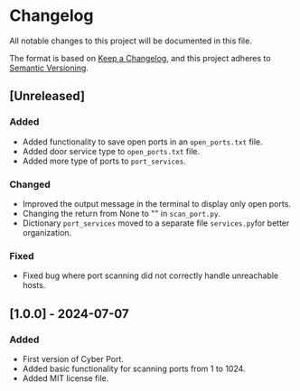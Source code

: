 # Changelog

All notable changes to this project will be documented in this file.

The format is based on [Keep a Changelog](https://keepachangelog.com/en/1.0.0/),
and this project adheres to [Semantic Versioning](https://semver.org/spec/v2.0.0.html).

## [Unreleased]
### Added
- Added functionality to save open ports in an `open_ports.txt` file.
- Added door service type to `open_ports.txt` file.
- Added more type of ports to `port_services`.

### Changed
- Improved the output message in the terminal to display only open ports.
- Changing the return from None to "" in `scan_port.py`.
- Dictionary `port_services` moved to a separate file `services.py`for better organization.

### Fixed
- Fixed bug where port scanning did not correctly handle unreachable hosts.

## [1.0.0] - 2024-07-07
### Added
- First version of Cyber Port.
- Added basic functionality for scanning ports from 1 to 1024.
- Added MIT license file.
